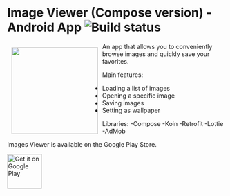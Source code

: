 # Image Viewer (Compose version) - Android App ![Build status](https://github.com/wallabag/android-app/workflows/CI/badge.svg?branch=master)

<img src="https://i.ibb.co/5hK2h4H/savetiklogo-1.png" align="left"
width="200" hspace="10" vspace="10">


An app that allows you to conveniently browse images and quickly save your favorites.

Main features:

- Loading a list of images
- Opening a specific image
- Saving images
- Setting as wallpaper

Libraries:
-Compose
-Koin
-Retrofit
-Lottie
-AdMob

Images Viewer is available on the Google Play Store.

<p align="left">
<a href="https://play.google.com/store/apps/details?id=com.ksnk.image">
    <img alt="Get it on Google Play"
        height="80"
        src="https://play.google.com/intl/en_us/badges/images/generic/en_badge_web_generic.png" />
</a>  
